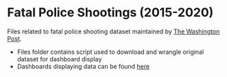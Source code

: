 # Fatal Police Shootings (2015-2020)
Files related to fatal police shooting dataset maintained by [The Washington Post](https://github.com/washingtonpost/data-police-shootings).
- Files folder contains script used to download and wrangle original dataset for dashboard display
- Dashboards displaying data can be found [here](https://hassenmorad.github.io/dashboards.html)
